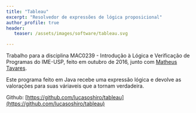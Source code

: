 ```yaml
---
title: "Tableau"
excerpt: "Resolvedor de expressões de lógica proposicional"
author_profile: true
header:
   teaser: /assets/images/software/tableau.svg

---
```


Trabalho para a disciplina MAC0239 - Introdução à Lógica e Verificação de
Programas do IME-USP, feito em outubro de 2016, junto com 
[Matheus Tavares](https://matheustavares.gitlab.io/).

Este programa feito em Java recebe uma expressão lógica e devolve as valorações
para suas váriaveis que a tornam verdadeira.

Github: [https://github.com/lucasoshiro/tableau](https://github.com/lucasoshiro/tableau)


